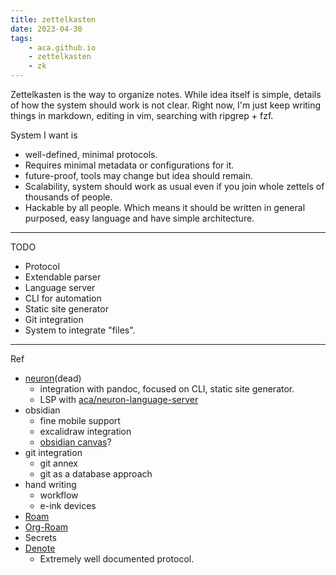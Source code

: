 ```yaml
---
title: zettelkasten
date: 2023-04-30
tags:
    - aca.github.io
    - zettelkasten
    - zk
---
```


Zettelkasten is the way to organize notes.
While idea itself is simple, details of how the system should work is not clear.
Right now, I'm just keep writing things in markdown, editing in vim, searching with ripgrep + fzf.

System I want is

- well-defined, minimal protocols.
- Requires minimal metadata or configurations for it.
- future-proof, tools may change but idea should remain.
- Scalability, system should work as usual even if you join whole zettels of thousands of people.
- Hackable by all people. Which means it should be written in general purposed, easy language and have simple architecture.

---

TODO

- Protocol
- Extendable parser
- Language server
- CLI for automation
- Static site generator
- Git integration
- System to integrate "files".

---

Ref

- [neuron](https://giScalablethub.com/srid/neuron)(dead)
    - integration with pandoc, focused on CLI, static site generator.
    - LSP with [aca/neuron-language-server](https://github.com/aca/neuron-language-server)
- obsidian
    - fine mobile support
    - excalidraw integration
    - [obsidian canvas](https://news.ycombinator.com/item?id=34066824)?
- git integration
    - git annex
    - git as a database approach 
- hand writing
    - workflow
    - e-ink devices
- [Roam](https://roamresearch.com/)
- [Org-Roam](https://www.orgroam.com/)
- Secrets
- [Denote](https://news.ycombinator.com/item?id=32066513)
    - Extremely well documented protocol.
